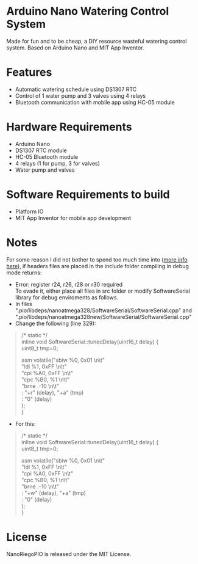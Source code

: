 # Arduino Nano Watering Control System

Made for fun and to be cheap, a DIY resource wasteful watering control system. Based on Arduino Nano and MIT App Inventor.

# Features
* Automatic watering schedule using DS1307 RTC
* Control of 1 water pump and 3 valves using 4 relays
* Bluetooth communication with mobile app using HC-05 module

# Hardware Requirements
* Arduino Nano
* DS1307 RTC module
* HC-05 Bluetooth module
* 4 relays (1 for pump, 3 for valves)
* Water pump and valves

# Software Requirements to build
* Platform IO
* MIT App Inventor for mobile app development

# Notes
For some reason I did not bother to spend too much time into ([more info here](https://community.platformio.org/t/project-inspection-error-register-r24-r26-r28-or-r30-required/18648/2)), if headers files are placed in the include folder compiling in debug mode returns:
* Error: register r24, r26, r28 or r30 required  
To evade it, either place all files in src folder or modify SoftwareSerial library for debug enviroments as follows.
* In files ".pio/libdeps/nanoatmega328/SoftwareSerial/SoftwareSerial.cpp" and ".pio/libdeps/nanoatmega328new/SoftwareSerial/SoftwareSerial.cpp"
* Change the following (line 329):
> /* static */  
> inline void SoftwareSerial::tunedDelay(uint16_t delay) {  
>   uint8_t tmp=0;  
>   
>   asm volatile("sbiw    %0, 0x01 \n\t"  
>     "ldi %1, 0xFF \n\t"  
>     "cpi %A0, 0xFF \n\t"  
>     "cpc %B0, %1 \n\t"  
>     "brne .-10 \n\t"  
>     : "+r" (delay), "+a" (tmp)  
>     : "0" (delay)  
>     );  
> }  
* For this:
> /* static */   
> inline void SoftwareSerial::tunedDelay(uint16_t delay) {   
>   uint8_t tmp=0;  
>   
>   asm volatile("sbiw    %0, 0x01 \n\t"  
>     "ldi %1, 0xFF \n\t"  
>     "cpi %A0, 0xFF \n\t"  
>     "cpc %B0, %1 \n\t"  
>     "brne .-10 \n\t"  
>     : "+w" (delay), "+a" (tmp)  
>     : "0" (delay)  
>     );  
> }  

# License
NanoRiegoPIO is released under the MIT License.
